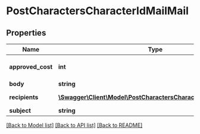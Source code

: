 # PostCharactersCharacterIdMailMail

## Properties
Name | Type | Description | Notes
------------ | ------------- | ------------- | -------------
**approved_cost** | **int** | approved_cost integer | [optional] [default to 0]
**body** | **string** | body string | 
**recipients** | [**\Swagger\Client\Model\PostCharactersCharacterIdMailRecipient[]**](PostCharactersCharacterIdMailRecipient.md) | recipients array | 
**subject** | **string** | subject string | 

[[Back to Model list]](../../README.md#documentation-for-models) [[Back to API list]](../../README.md#documentation-for-api-endpoints) [[Back to README]](../../README.md)

